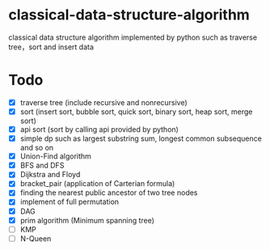 # classical-data-structure-algorithm
classical data structure algorithm implemented by python such as traverse tree，sort and insert data

# Todo
  - [x] traverse tree (include recursive and nonrecursive)
  - [x] sort (insert sort, bubble sort, quick sort, binary sort, heap sort, merge sort)
  - [x] api sort (sort by calling api provided by python)
  - [x] simple dp such as largest substring sum, longest common subsequence and so on
  - [x] Union-Find algorithm
  - [x] BFS and DFS
  - [x] Dijkstra and Floyd
  - [x] bracket\_pair (application of Carterian formula)
  - [x] finding the nearest public ancestor of two tree nodes
  - [x] implement of full permutation
  - [x] DAG
  - [x] prim algorithm (Minimum spanning tree)
  - [ ] KMP
  - [ ] N-Queen
